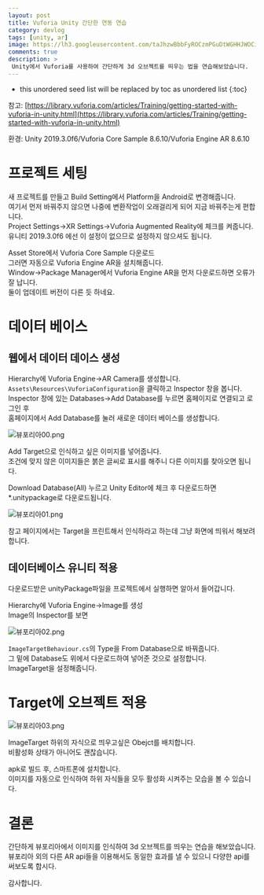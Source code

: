```yaml
---
layout: post
title: Vuforia Unity 간단한 연동 연습
category: devlog
tags: [unity, ar]
image: https://lh3.googleusercontent.com/taJhzwBbbFyROCzmPGuDtWGHHJWOCipMUxfJoKoZy2jVP5fL0IN4mZAqHvFW2EBTgnmv0ll_vFeofR3ityrBuDwBCOfckOZ_CF7OUabgCB476Py7gpckx6RhRca1DyScoy6zNMKldg=w2400
comments: true
description: >
 Unity에서 Vuforia를 사용하여 간단하게 3d 오브젝트를 띄우는 법을 연습해보았습니다.
---
```


* this unordered seed list will be replaced by toc as unordered list
{:toc}

참고: [https://library.vuforia.com/articles/Training/getting-started-with-vuforia-in-unity.html](https://library.vuforia.com/articles/Training/getting-started-with-vuforia-in-unity.html)

환경: Unity 2019.3.0f6/Vuforia Core Sample 8.6.10/Vuforia Engine AR 8.6.10

# 프로젝트 세팅

새 프로젝트를 만들고 Build Setting에서 Platform을 Android로 변경해줍니다.  
여기서 먼저 바꿔주지 않으면 나중에 변환작업이 오래걸리게 되어 지금 바꿔주는게 편합니다.  
Project Settings→XR Settings→Vuforia Augmented Reality에 체크를 켜줍니다.  
유니티 2019.3.0f6 에선 이 설정이 없으므로 설정하지 않으셔도 됩니다.  

Asset Store에서 Vuforia Core Sample 다운로드  
그러면 자동으로 Vuforia Engine AR을 설치해줍니다.  
Window→Package Manager에서 Vuforia Engine AR을 먼저 다운로드하면 오류가 잘 납니다.  
둘이 업데이트 버전이 다른 듯 하네요.  

# 데이터 베이스

## 웹에서 데이터 데이스 생성

Hierarchy에 Vuforia Engine→AR Camera를 생성합니다.  
`Assets\Resources\VuforiaConfiguration`을 클릭하고 Inspector 창을 봅니다.  
Inspector 창에 있는 Databases→Add Database를 누르면 홈페이지로 연결되고 로그인 후   
홈페이지에서 Add Database를 눌러 새로운 데이터 베이스를 생성합니다.  

![뷰포리아00.png](https://lh3.googleusercontent.com/taJhzwBbbFyROCzmPGuDtWGHHJWOCipMUxfJoKoZy2jVP5fL0IN4mZAqHvFW2EBTgnmv0ll_vFeofR3ityrBuDwBCOfckOZ_CF7OUabgCB476Py7gpckx6RhRca1DyScoy6zNMKldg=w2400)

Add Target으로 인식하고 싶은 이미지를 넣어줍니다.  
조건에 맞지 않은 이미지들은 붉은 글씨로 표시를 해주니 다른 이미지를 찾아오면 됩니다.  

Download Database(All) 누르고 Unity Editor에 체크 후 다운로드하면 *.unitypackage로 다운로드됩니다.  

![뷰포리아01.png](https://lh3.googleusercontent.com/pQZW6mPnKQi8iemXgIUm6GnRTYXXz_hCkM2PgZRfy2o4VlyYIGoBPBB1DUopZtkXB4JEoXHXNDLwYvIjeRzrO7NseaORx1fjb1fhXRyUfRQTRLkex1gQqZPZiUQhAy18a5ZMuRagtA=w2400)

참고 페이지에서는 Target을 프린트해서 인식하라고 하는데 그냥 화면에 띄워서 해보려합니다.

## 데이터베이스 유니티 적용

다운로드받은 unityPackage파일을 프로젝트에서 실행하면 알아서 들어갑니다.

Hierarchy에 Vuforia Engine→Image를 생성  
Image의 Inspector를 보면   

![뷰포리아02.png](https://lh3.googleusercontent.com/RdEBHcl-p237Pl6OF5PljjEinp61PNHC3ursTTDmLD4TZ7IFZNnbCdrdJXw4LQ1FKyctRfAJnMoAHEvoL0JKDaVvrmkNwqT0U-Q70Sp4ODWGdbHJy32P65wndkXVO9x85HEDPa7bKA=w2400)

`ImageTargetBehaviour.cs`의 Type을 From Database으로 바꿔줍니다.  
그 밑에 Database도 위에서 다운로드하여 넣어준 것으로 설정합니다.  
ImageTarget을 설정해줍니다.  

# Target에 오브젝트 적용

![뷰포리아03.png](https://lh3.googleusercontent.com/3ezjCYS74wDp92Iy9EaHkTTlIx5Y_yvBMDVpj6Izzmo9iJirb8IhhrKO14y4VTZ9eraeV2g5rWoKaJD3uGx6GbY7qNqoKb0OtnT_wB_DG3phgiGmymiryovc0jU5Kc_4Qt6xEohEOg=w2400)

ImageTarget 하위의 자식으로 띄우고싶은 Obejct를 배치합니다.  
비활성화 상태가 아니어도 괜찮습니다.

apk로 빌드 후, 스마트폰에 설치합니다.  
이미지를 자동으로 인식하여 하위 자식들을 모두 활성화 시켜주는 모습을 볼 수 있습니다.  

# 결론

간단하게 뷰포리아에서 이미지를 인식하여 3d 오브젝트를 띄우는 연습을 해보았습니다.  
뷰포리아 외의 다른 AR api들을 이용해서도 동일한 효과를 낼 수 있으니 다양한 api를 써보도록 합시다.  

감사합니다.  
